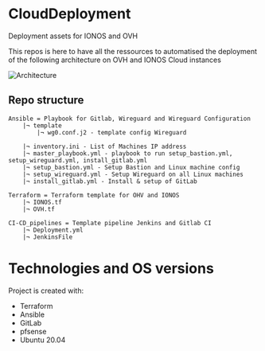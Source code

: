 # CloudDeployment
Deployment assets for IONOS and OVH

This repos is here to have all the ressources to automatised the deployment of the following architecture on OVH and IONOS Cloud instances

![Architecture](./images/schema.jpg)

##  Repo structure

```
Ansible = Playbook for Gitlab, Wireguard and Wireguard Configuration
    |¬ template
        |¬ wg0.conf.j2 - template config Wireguard

    |¬ inventory.ini - List of Machines IP address
    |¬ master_playbook.yml - playbook to run setup_bastion.yml, setup_wireguard.yml, install_gitlab.yml
    |¬ setup_bastion.yml - Setup Bastion and Linux machine config
    |¬ setup_wireguard.yml - Setup Wireguard on all Linux machines
    |¬ install_gitlab.yml - Install & setup of GitLab

Terraform = Terraform template for OHV and IONOS
    |¬ IONOS.tf
    |¬ OVH.tf

CI-CD_pipelines = Template pipeline Jenkins and Gitlab CI
    |¬ Deployment.yml
    |¬ JenkinsFile

```

# Technologies and OS versions
Project is created with:
* Terraform
* Ansible
* GitLab
* pfsense
* Ubuntu 20.04
